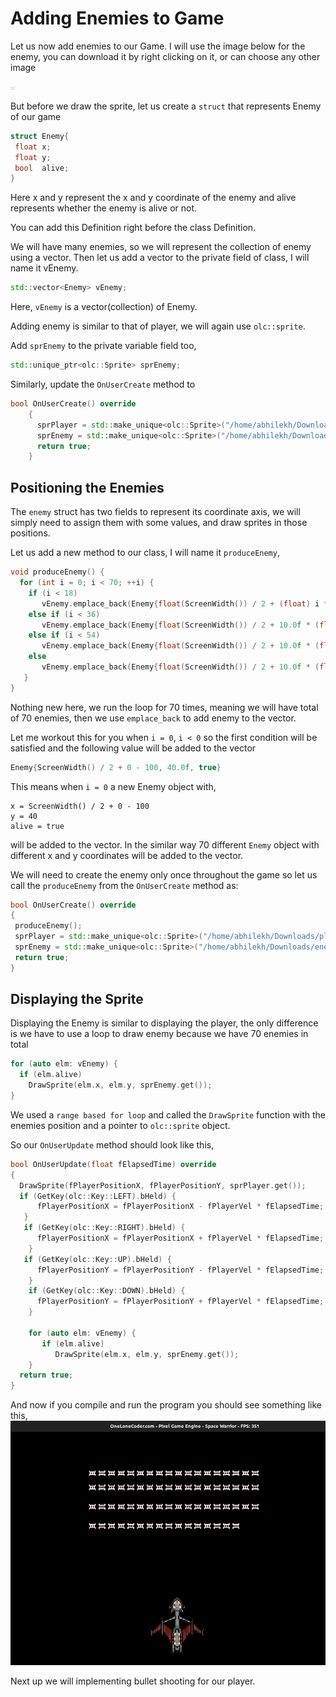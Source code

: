 # Adding Enemies to Game

Let us now add enemies to our Game. I will use the image below for the enemy, you can download it by right clicking on it, or can choose any other image

![Enemy](../image/enemy.png)

But before we draw the sprite, let us create a `struct` that represents Enemy of our game

```cpp
struct Enemy{
 float x;
 float y;
 bool  alive;
}
```

Here x and y represent the x and y coordinate of the enemy and alive represents whether the enemy is alive or not.

You can add this Definition right before the class Definition.

We will have many enemies, so we will represent the collection of enemy using a vector.
Then let us add a vector to the private field of class, I will name it vEnemy.

```cpp
std::vector<Enemy> vEnemy;
```
Here, `vEnemy` is a vector(collection) of Enemy.

Adding enemy is similar to that of player, we will again use `olc::sprite`.

Add `sprEnemy` to the private variable field too,
```cpp
std::unique_ptr<olc::Sprite> sprEnemy;
```

Similarly, update the `OnUserCreate` method to
```cpp
bool OnUserCreate() override
    {
      sprPlayer = std::make_unique<olc::Sprite>("/home/abhilekh/Downloads/player.png");
      sprEnemy = std::make_unique<olc::Sprite>("/home/abhilekh/Downloads/enemy.png");
      return true;
    }
```

## Positioning the Enemies

The `enemy` struct has two fields to represent its coordinate axis, we will simply need to assign them with some values, and draw sprites in those positions.

Let us add a new method to our class, I will name it `produceEnemy`,
```cpp
void produceEnemy() {
  for (int i = 0; i < 70; ++i) {
    if (i < 18)
       vEnemy.emplace_back(Enemy{float(ScreenWidth()) / 2 + (float) i * 10 - 100, 40.0f, true});
    else if (i < 36)
       vEnemy.emplace_back(Enemy{float(ScreenWidth()) / 2 + 10.0f * (float) i - 280, 55.0f, true});
    else if (i < 54)
       vEnemy.emplace_back(Enemy{float(ScreenWidth()) / 2 + 10.0f * (float) i - 460, 75.0f, true});
    else
       vEnemy.emplace_back(Enemy{float(ScreenWidth()) / 2 + 10.0f * (float) i - 640, 95.0f, true});
   }
}

```

Nothing new here, we run the loop for 70 times, meaning we will have total of 70 enemies,
then we use `emplace_back` to add enemy to the vector.

Let me workout this for you when `i = 0`,
`i < 0` so the first condition will be satisfied and the following value will be added to the vector

```cpp
Enemy{ScreenWidth() / 2 + 0 - 100, 40.0f, true}
```
This means when `i = 0` a new Enemy object with,
```
x = ScreenWidth() / 2 + 0 - 100
y = 40
alive = true
```
will be added to the vector. In the similar way 70 different `Enemy` object with different x and y coordinates will be added to the vector.

We will need to create the enemy only once throughout the game so let us call the `produceEnemy` from the `OnUserCreate` method as:
```cpp
bool OnUserCreate() override
{
 produceEnemy();
 sprPlayer = std::make_unique<olc::Sprite>("/home/abhilekh/Downloads/player.png");
 sprEnemy = std::make_unique<olc::Sprite>("/home/abhilekh/Downloads/enemy.png");
 return true;
}
```
## Displaying the Sprite

Displaying the Enemy is similar to displaying the player, the only difference is we have to use a loop to draw enemy because
we have 70 enemies in total

```cpp
for (auto elm: vEnemy) {
  if (elm.alive)
    DrawSprite(elm.x, elm.y, sprEnemy.get());
}
```
We used a `range based for loop` and called the `DrawSprite` function with the enemies position and
a pointer to `olc::sprite` object.

So our `OnUserUpdate` method should look like this,
```cpp
bool OnUserUpdate(float fElapsedTime) override
{
  DrawSprite(fPlayerPositionX, fPlayerPositionY, sprPlayer.get());
  if (GetKey(olc::Key::LEFT).bHeld) {
      fPlayerPositionX = fPlayerPositionX - fPlayerVel * fElapsedTime;
   }
   if (GetKey(olc::Key::RIGHT).bHeld) {
      fPlayerPositionX = fPlayerPositionX + fPlayerVel * fElapsedTime;
    }
   if (GetKey(olc::Key::UP).bHeld) {
      fPlayerPositionY = fPlayerPositionY - fPlayerVel * fElapsedTime;
    }
    if (GetKey(olc::Key::DOWN).bHeld) {
      fPlayerPositionY = fPlayerPositionY + fPlayerVel * fElapsedTime;
    }

    for (auto elm: vEnemy) {
       if (elm.alive)
          DrawSprite(elm.x, elm.y, sprEnemy.get());
    }
  return true;
}
```

And now if you compile and run the program you should see something like this,
![Status After Adding an Enemy](../image/adding-enemy.png)

Next up we will implementing bullet shooting for our player.
